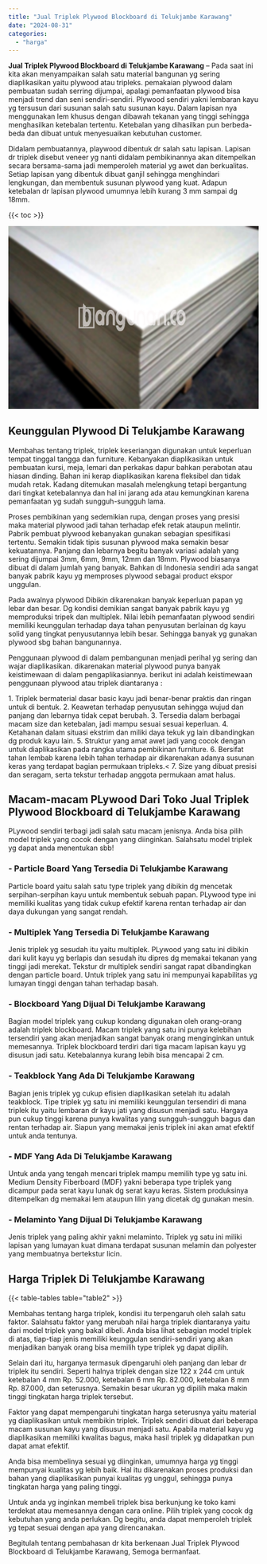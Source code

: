 ```yaml
---
title: "Jual Triplek Plywood Blockboard di Telukjambe Karawang"
date: "2024-08-31"
categories: 
  - "harga"
---
```


**Jual Triplek Plywood Blockboard di Telukjambe Karawang** – Pada saat ini kita akan menyampaikan salah satu material bangunan yg sering diaplikasikan yaitu plywood atau tripleks. pemakaian plywood dalam pembuatan sudah serring dijumpai, apalagi pemanfaatan plywood bisa menjadi trend dan seni sendiri-sendiri. Plywood sendiri yakni lembaran kayu yg tersusun dari susunan salah satu susunan kayu. Dalam lapisan nya menggunakan lem khusus dengan dibawah tekanan yang tinggi sehingga menghasilkan ketebalan tertentu. Ketebalan yang dihasilkan pun berbeda-beda dan dibuat untuk menyesuaikan kebutuhan customer.

Didalam pembuatannya, playwood dibentuk dr salah satu lapisan. Lapisan dr triplek disebut veneer yg nanti didalam pembikinannya akan ditempelkan secara bersama-sama jadi memperoleh material yg awet dan berkualitas. Setiap lapisan yang dibentuk dibuat ganjil sehingga menghindari lengkungan, dan membentuk susunan plywood yang kuat. Adapun ketebalan dr lapisan plywood umumnya lebih kurang 3 mm sampai dg 18mm.

{{< toc >}}

![Jual Triplek Plywood Blockboard di Telukjambe Karawang](/images/jual-triplek-murah-01.png)

## Keunggulan Plywood Di Telukjambe Karawang

Membahas tentang triplek, triplek keseriangan digunakan untuk keperluan tempat tinggal tangga dan furniture. Kebanyakan diaplikasikan untuk pembuatan kursi, meja, lemari dan perkakas dapur bahkan perabotan atau hiasan dinding. Bahan ini kerap diaplikasikan karena fleksibel dan tidak mudah retak. Kadang ditemukan masalah melengkung tetapi bergantung dari tingkat ketebalannya dan hal ini jarang ada atau kemungkinan karena pemanfaatan yg sudah sungguh-sungguh lama.

Proses pembikinan yang sedemikian rupa, dengan proses yang presisi maka material plywood jadi tahan terhadap efek retak ataupun melintir. Pabrik pembuat plywood kebanyakan gunakan sebagian spesifikasi tertentu. Semakin tidak tipis susunan plywood maka semakin besar kekuatannya. Panjang dan lebarnya begitu banyak variasi adalah yang sering dijumpai 3mm, 6mm, 9mm, 12mm dan 18mm. Plywood biasanya dibuat di dalam jumlah yang banyak. Bahkan di Indonesia sendiri ada sangat banyak pabrik kayu yg memproses plywood sebagai product ekspor unggulan.

Pada awalnya plywood Dibikin dikarenakan banyak keperluan papan yg lebar dan besar. Dg kondisi demikian sangat banyak pabrik kayu yg memproduksi tripek dan multiplek. Nilai lebih pemanfaatan plywood sendiri memiliki keunggulan terhadap daya tahan penyusutan berlainan dg kayu solid yang tingkat penyusutannya lebih besar. Sehingga banyak yg gunakan plywood sbg bahan bangunannya.

Penggunaan plywood di dalam pembangunan menjadi perihal yg sering dan wajar diaplikasikan. dikarenakan material plywood punya banyak keistimewaan di dalam pengaplikasiannya. berikut ini adalah keistimewaan penggunaan plywood atau triplek diantaranya :

1\. Triplek bermaterial dasar basic kayu jadi benar-benar praktis dan ringan untuk di bentuk. 2. Keawetan terhadap penyusutan sehingga wujud dan panjang dan lebarnya tidak cepat berubah. 3. Tersedia dalam berbagai macam size dan ketebalan, jadi mampu sesuai sesuai keperluan. 4. Ketahanan dalam situasi ekstrim dan miliki daya tekuk yg lain dibandingkan dg produk kayu lain. 5. Struktur yang amat awet jadi yang cocok dengan untuk diaplikasikan pada rangka utama pembikinan furniture. 6. Bersifat tahan lembab karena lebih tahan terhadap air dikarenakan adanya susunan keras yang terdapat bagian permukaan tripleks.< 7. Size yang dibuat presisi dan seragam, serta tekstur terhadap anggota permukaan amat halus.

## Macam-macam PLywood Dari Toko Jual Triplek Plywood Blockboard di Telukjambe Karawang

PLywood sendiri terbagi jadi salah satu macam jenisnya. Anda bisa pilih model triplek yang cocok dengan yang diinginkan. Salahsatu model triplek yg dapat anda menentukan sbb!

### \- Particle Board Yang Tersedia Di Telukjambe Karawang

Particle board yaitu salah satu type triplek yang dibikin dg mencetak serpihan-serpihan kayu untuk membentuk sebuah papan. PLywood type ini memiliki kualitas yang tidak cukup efektif karena rentan terhadap air dan daya dukungan yang sangat rendah.

### \- Multiplek Yang Tersedia Di Telukjambe Karawang

Jenis triplek yg sesudah itu yaitu multiplek. PLywood yang satu ini dibikin dari kulit kayu yg berlapis dan sesudah itu dipres dg memakai tekanan yang tinggi jadi merekat. Tekstur dr multiplek sendiri sangat rapat dibandingkan dengan particle board. Untuk triplek yang satu ini mempunyai kapabilitas yg lumayan tinggi dengan tahan terhadap basah.

### \- Blockboard Yang Dijual Di Telukjambe Karawang

Bagian model triplek yang cukup kondang digunakan oleh orang-orang adalah triplek blockboard. Macam triplek yang satu ini punya kelebihan tersendiri yang akan menjadikan sangat banyak orang menginginkan untuk memesannya. Triplek blockboard terdiri dari tiga macam lapisan kayu yg disusun jadi satu. Ketebalannya kurang lebih bisa mencapai 2 cm.

### \- Teakblock Yang Ada Di Telukjambe Karawang

Bagian jenis triplek yg cukup efisien diaplikasikan setelah itu adalah teakblock. Tipe triplek yg satu ini memiliki keunggulan tersendiri di mana triplek itu yaitu lembaran dr kayu jati yang disusun menjadi satu. Hargaya pun cukup tinggi karena punya kwalitas yang sungguh-sungguh bagus dan rentan terhadap air. Siapun yang memakai jenis triplek ini akan amat efektif untuk anda tentunya.

### \- MDF Yang Ada Di Telukjambe Karawang

Untuk anda yang tengah mencari triplek mampu memilih type yg satu ini. Medium Density Fiberboard (MDF) yakni beberapa type triplek yang dicampur pada serat kayu lunak dg serat kayu keras. Sistem produksinya ditempelkan dg memakai lem ataupun lilin yang dicetak dg gunakan mesin.

### \- Melaminto Yang Dijual Di Telukjambe Karawang

Jenis triplek yang paling akhir yakni melaminto. Triplek yg satu ini miliki lapisan yang lumayan kuat dimana terdapat susunan melamin dan polyester yang membuatnya bertekstur licin.

## Harga Triplek Di Telukjambe Karawang

{{< table-tables table="table2" >}}

Membahas tentang harga triplek, kondisi itu terpengaruh oleh salah satu faktor. Salahsatu faktor yang merubah nilai harga triplek diantaranya yaitu dari model triplek yang bakal dibeli. Anda bisa lihat sebagian model triplek di atas, tiap-tiap jenis memiliki keunggulan sendiri-sendiri yang akan menjadikan banyak orang bisa memilih type triplek yg dapat dipilih.

Selain dari itu, harganya termasuk dipengaruhi oleh panjang dan lebar dr triplek itu sendiri. Seperti halnya triplek dengan size 122 x 244 cm untuk ketebalan 4 mm Rp. 52.000, ketebalan 6 mm Rp. 82.000, ketebalan 8 mm Rp. 87.000, dan seterusnya. Semakin besar ukuran yg dipilih maka makin tinggi tingkatan harga triplek tersebut.

Faktor yang dapat mempengaruhi tingkatan harga seterusnya yaitu material yg diaplikasikan untuk membikin triplek. Triplek sendiri dibuat dari beberapa macam susunan kayu yang disusun menjadi satu. Apabila material kayu yg diaplikasikan memiliki kwalitas bagus, maka hasil triplek yg didapatkan pun dapat amat efektif.

Anda bisa membelinya sesuai yg diinginkan, umumnya harga yg tinggi mempunyai kualitas yg lebih baik. Hal itu dikarenakan proses produksi dan bahan yang diaplikasikan punyai kualitas yg unggul, sehingga punya tingkatan harga yang paling tinggi.

Untuk anda yg inginkan membeli triplek bisa berkunjung ke toko kami terdekat atau memesannya dengan cara online. Pilih triplek yang cocok dg kebutuhan yang anda perlukan. Dg begitu, anda dapat memperoleh triplek yg tepat sesuai dengan apa yang direncanakan.

Begitulah tentang pembahasan dr kita berkenaan Jual Triplek Plywood Blockboard di Telukjambe Karawang, Semoga bermanfaat.
